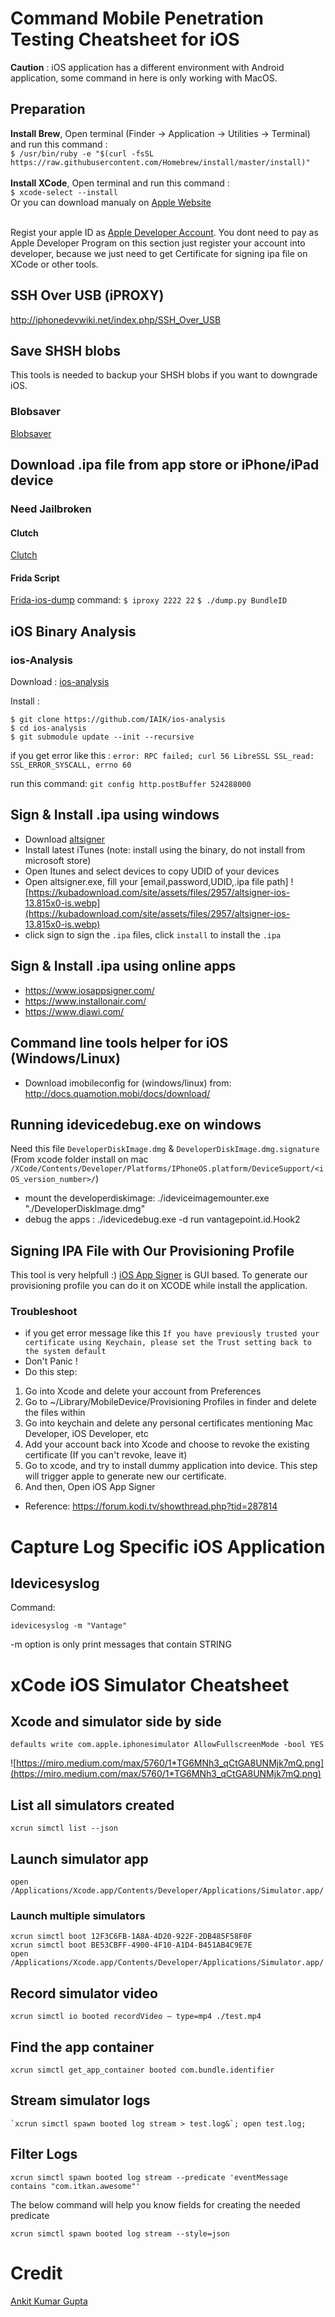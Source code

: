 # Command Mobile Penetration Testing Cheatsheet for iOS

**Caution** : iOS application has a different environment with Android application, some command in here is only working with MacOS.

## Preparation
**Install Brew**, Open terminal (Finder -> Application -> Utilities -> Terminal) and run this command :</br>
`$ /usr/bin/ruby -e "$(curl -fsSL https://raw.githubusercontent.com/Homebrew/install/master/install)"`</br></br>
**Install XCode**, Open terminal and run this command : </br>
`$ xcode-select --install`</br>
Or you can download manualy on [Apple Website](https://developer.apple.com/downloads)</br></br>

Regist your apple ID as [Apple Developer Account](http://developer.apple.com/account). You dont need to pay as Apple Developer Program on this section just register your account into developer, because we just need to get Certificate for signing ipa file on XCode or other tools.

## SSH Over USB (iPROXY)
http://iphonedevwiki.net/index.php/SSH_Over_USB

## Save SHSH blobs
This tools is needed to backup your SHSH blobs if you want to downgrade iOS.
### Blobsaver
[Blobsaver](https://github.com/airsquared/blobsaver)

## Download .ipa file from app store or iPhone/iPad device

### Need Jailbroken 
#### Clutch
[Clutch](https://github.com/KJCracks/Clutch)

#### Frida Script
[Frida-ios-dump](https://github.com/AloneMonkey/frida-ios-dump)
command:
`$ iproxy 2222 22`
`$ ./dump.py BundleID`

## iOS Binary Analysis
### ios-Analysis
Download : [ios-analysis](https://github.com/IAIK/ios-analysis)

Install : 
```
$ git clone https://github.com/IAIK/ios-analysis
$ cd ios-analysis
$ git submodule update --init --recursive
```

if you get error like this :
`error: RPC failed; curl 56 LibreSSL SSL_read: SSL_ERROR_SYSCALL, errno 60`

run this command:
`git config http.postBuffer 524288000`

## Sign & Install .ipa using windows

- Download [altsigner](http://qd.appdown.info/qd/altsignerqd/altsignerInstaller_1.1.0.0/AltSigner_Installer_1.1.0.0.exe)
- Install latest iTunes (note: install using the binary, do not install from microsoft store)
- Open Itunes and select devices to copy UDID of your devices
- Open altsigner.exe, fill your [email,password,UDID,.ipa file path]
![https://kubadownload.com/site/assets/files/2957/altsigner-ios-13.815x0-is.webp](https://kubadownload.com/site/assets/files/2957/altsigner-ios-13.815x0-is.webp)
- click sign to sign the `.ipa` files, click `install` to install the `.ipa`

## Sign & Install .ipa using online apps

- https://www.iosappsigner.com/
- https://www.installonair.com/
- https://www.diawi.com/

## Command line tools helper for iOS (Windows/Linux)

- Download imobileconfig for (windows/linux) from: http://docs.quamotion.mobi/docs/download/

## Running idevicedebug.exe on windows

Need this file `DeveloperDiskImage.dmg` & `DeveloperDiskImage.dmg.signature` 
(From xcode folder install on mac `/XCode/Contents/Developer/Platforms/IPhoneOS.platform/DeviceSupport/<iOS_version_number>/`)

- mount the developerdiskimage: ./ideviceimagemounter.exe "./DeveloperDiskImage.dmg"
- debug the apps : ./idevicedebug.exe -d run vantagepoint.id.Hook2

## Signing IPA File with Our Provisioning Profile

This tool is very helpfull :) [iOS App Signer](https://dantheman827.github.io/ios-app-signer/) is GUI based. 
To generate our provisioning profile you can do it on XCODE while install the application.

### Troubleshoot
- if you get error message like this ``` If you have previously trusted your certificate using Keychain, please set the Trust setting back to the system default ``` 
- Don't Panic ! 
- Do this step: 
 1. Go into Xcode and delete your account from Preferences
 2. Go to ~/Library/MobileDevice/Provisioning Profiles in finder and delete the files within
 3. Go into keychain and delete any personal certificates mentioning Mac Developer, iOS Developer, etc
 4. Add your account back into Xcode and choose to revoke the existing certificate (If you can't revoke, leave it)
 5. Go to xcode, and try to install dummy application into device. This step will trigger apple to generate new our certificate.
 6. And then, Open iOS App Signer
- Reference: https://forum.kodi.tv/showthread.php?tid=287814

# Capture Log Specific iOS Application

## Idevicesyslog
Command:
```
idevicesyslog -m "Vantage"
```
-m option is only print messages that contain STRING

# xCode iOS Simulator Cheatsheet

## Xcode and simulator side by side
```
defaults write com.apple.iphonesimulator AllowFullscreenMode -bool YES
```
![https://miro.medium.com/max/5760/1*TG6MNh3_qCtGA8UNMjk7mQ.png](https://miro.medium.com/max/5760/1*TG6MNh3_qCtGA8UNMjk7mQ.png)

## List all simulators created
```
xcrun simctl list --json
```

## Launch simulator app 
```
open /Applications/Xcode.app/Contents/Developer/Applications/Simulator.app/
```

### Launch multiple simulators
```
xcrun simctl boot 12F3C6FB-1A8A-4D20-922F-2DB485F58F0F
xcrun simctl boot BE53CBFF-4900-4F10-A1D4-B451AB4C9E7E
open /Applications/Xcode.app/Contents/Developer/Applications/Simulator.app/
```

## Record simulator video
```
xcrun simctl io booted recordVideo — type=mp4 ./test.mp4
```

## Find the app container
```
xcrun simctl get_app_container booted com.bundle.identifier
```

## Stream simulator logs
```
`xcrun simctl spawn booted log stream > test.log&`; open test.log;
```

## Filter Logs
```
xcrun simctl spawn booted log stream --predicate 'eventMessage contains "com.itkan.awesome"'
```

The below command will help you know fields for creating the needed predicate
```
xcrun simctl spawn booted log stream --style=json
```

# Credit
[Ankit Kumar Gupta](https://medium.com/@ankitkumargupta/ios-simulator-command-line-tricks-ee58054d30f4)
